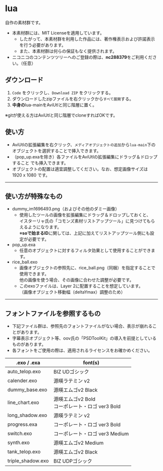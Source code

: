 # lua

自作の素材群です。

* 本素材群には、MIT Licenseを適用しています。
  * したがって、本素材群を利用した作品には、著作権表示および許諾表示を行う必要があります。
  * また、本素材群は何らの保証もなく提供されます。
* ニコニコのコンテンツツリーへのご登録の際は、**nc288379**をご利用ください。（任意）

## ダウンロード

1. `Code` をクリックし、`Download ZIP` をクリックする。
1. ダウンロードしたzipファイルを右クリックから`すべて展開`する。
1. **中身の**lua-mainをAviUtlと同じ階層に置く。

※gitが使える方はAviUtlと同じ階層でcloneすればOKです。

## 使い方

* AviUtlの拡張編集を右クリック、`メディアオブジェクトの追加`から`lua-main`下の
オブジェクトを選択することで挿入できます。
* （pop_up.exaを除き）各ファイルをAviUtlの拡張編集にドラッグ＆ドロップすること
でも挿入できます。
* オブジェクトの配置は適宜調整してください。なお、想定画像サイズは 1920 x 1080 です。

---

## 使い方が特殊なもの

* dummy_im1696493.png（およびその他のダミー画像）
  * 使用したツールの画像を拡張編集にドラッグ＆ドロップしておくと、  
    イスターリャ氏の「コモンズ素材リストアップツール」に見つけてもらえるようになります。  
    ※**soで始まるID**に関しては、上記に加えてリストアップツール側にも設定が必要です。
* pop_up.exa
  * 任意のオブジェクトに対するフィルタ効果として使用することができます。
* rice_ball.exo
  * 画像オブジェクトの参照先に、rice_ball.png（同梱）を指定することで使用できます。  
    他の画像を使う場合、その画像に合わせた調整が必要です。
  * このexoファイルは、Layer 2に配置することを想定しています。  
    （画像オブジェクト移動幅（deltaYmax）調整のため）

---

## フォントファイルを参照するもの

* 下記ファイル群は、参照先のフォントファイルがない場合、表示が崩れることがあります。
* 字幕表示オブジェクト等、oov氏の「PSDToolKit」の導入を前提としているものがあります。
* 各フォントをご使用の際は、適用されるライセンスをお確かめください。

| .exo / .exa | font(s)  |
| -  | -  |
| auto_telop.exo  | BIZ UDゴシック
| calender.exo  | 源暎ラテミン v2
| dummy_base.exo  | 源暎エムゴv2 Black
| line_chart.exo  | 源暎エムゴv2 Bold <br /> コーポレート・ロゴ ver3 Bold
| long_shadow.exo  | 源暎ラテミン v2
| progress.exa  | コーポレート・ロゴ ver3 Bold
| switch.exo  | コーポレート・ロゴ ver3 Medium
| synth.exo  | 源暎エムゴv2 Medium
| tank_telop.exo  | 源暎エムゴv2 Black
| triple_shadow.exo  | BIZ UDPゴシック
